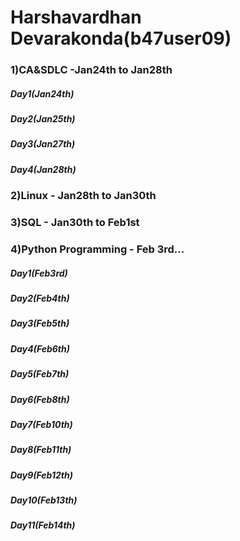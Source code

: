 # Harshavardhan Devarakonda(b47user09)

### 1)CA&SDLC            -Jan24th  to Jan28th
##### Day1(Jan24th)
##### Day2(Jan25th)
##### Day3(Jan27th)
##### Day4(Jan28th)

### 2)Linux              - Jan28th  to Jan30th


### 3)SQL                - Jan30th to Feb1st


### 4)Python Programming - Feb 3rd... 
##### Day1(Feb3rd)
##### Day2(Feb4th)
##### Day3(Feb5th)
##### Day4(Feb6th)
##### Day5(Feb7th)
##### Day6(Feb8th)
##### Day7(Feb10th)
##### Day8(Feb11th)
##### Day9(Feb12th)
##### Day10(Feb13th)
##### Day11(Feb14th)